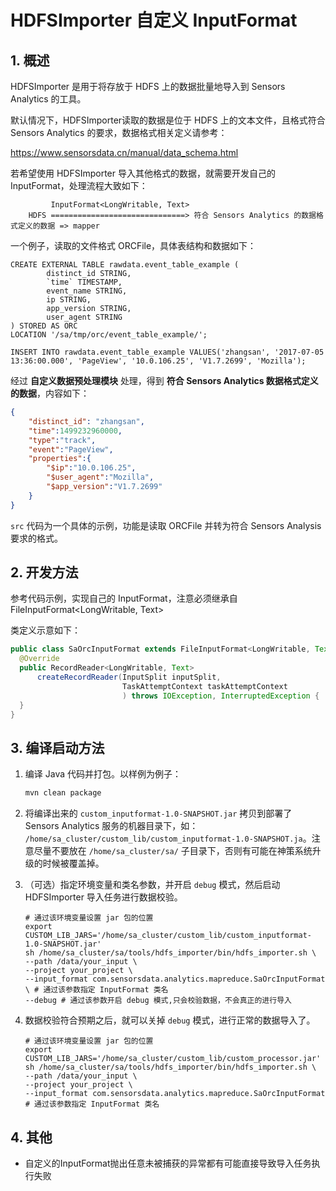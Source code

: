 # HDFSImporter 自定义 InputFormat

## 1. 概述

HDFSImporter 是用于将存放于 HDFS 上的数据批量地导入到 Sensors Analytics 的工具。

默认情况下，HDFSImporter读取的数据是位于 HDFS 上的文本文件，且格式符合 Sensors Analytics 的要求，数据格式相关定义请参考：

https://www.sensorsdata.cn/manual/data_schema.html

若希望使用 HDFSImporter 导入其他格式的数据，就需要开发自己的 InputFormat，处理流程大致如下：

```
         InputFormat<LongWritable, Text>
    HDFS ==============================> 符合 Sensors Analytics 的数据格式定义的数据 => mapper
```

一个例子，读取的文件格式 ORCFile，具体表结构和数据如下：

```shell
CREATE EXTERNAL TABLE rawdata.event_table_example (
        distinct_id STRING,
        `time` TIMESTAMP,
        event_name STRING,
        ip STRING,
        app_version STRING,
        user_agent STRING
) STORED AS ORC
LOCATION '/sa/tmp/orc/event_table_example/';

INSERT INTO rawdata.event_table_example VALUES('zhangsan', '2017-07-05 13:36:00.000', 'PageView', '10.0.106.25', 'V1.7.2699', 'Mozilla');
```

经过 **自定义数据预处理模块** 处理，得到 **符合 Sensors Analytics 数据格式定义的数据**，内容如下：

```json
{
    "distinct_id": "zhangsan",
    "time":1499232960000,
    "type":"track",
    "event":"PageView",
    "properties":{
        "$ip":"10.0.106.25",
        "$user_agent":"Mozilla",
        "$app_version":"V1.7.2699"
    }
}
```

`src` 代码为一个具体的示例，功能是读取 ORCFile 并转为符合 Sensors Analysis 要求的格式。

## 2. 开发方法

参考代码示例，实现自己的 InputFormat，注意必须继承自 FileInputFormat<LongWritable, Text>

类定义示意如下：

```java
public class SaOrcInputFormat extends FileInputFormat<LongWritable, Text> {
  @Override
  public RecordReader<LongWritable, Text>
      createRecordReader(InputSplit inputSplit,
                         TaskAttemptContext taskAttemptContext
                         ) throws IOException, InterruptedException {
  }
}
```

## 3. 编译启动方法

1. 编译 Java 代码并打包。以样例为例子：

   ```bash
   mvn clean package
   ```

2. 将编译出来的 `custom_inputformat-1.0-SNAPSHOT.jar` 拷贝到部署了 Sensors Analytics 服务的机器目录下，如： `/home/sa_cluster/custom_lib/custom_inputformat-1.0-SNAPSHOT.ja`。注意尽量不要放在 `/home/sa_cluster/sa/` 子目录下，否则有可能在神策系统升级的时候被覆盖掉。

3. （可选）指定环境变量和类名参数，并开启 `debug` 模式，然后启动 HDFSImporter 导入任务进行数据校验。

   ```shell
   # 通过该环境变量设置 jar 包的位置
   export CUSTOM_LIB_JARS='/home/sa_cluster/custom_lib/custom_inputformat-1.0-SNAPSHOT.jar'
   sh /home/sa_cluster/sa/tools/hdfs_importer/bin/hdfs_importer.sh \
   --path /data/your_input \
   --project your_project \
   --input_format com.sensorsdata.analytics.mapreduce.SaOrcInputFormat \ # 通过该参数指定 InputFormat 类名
   --debug # 通过该参数开启 debug 模式,只会校验数据，不会真正的进行导入
   ```

4. 数据校验符合预期之后，就可以关掉 `debug` 模式，进行正常的数据导入了。

   ```shell
   # 通过该环境变量设置 jar 包的位置
   export CUSTOM_LIB_JARS='/home/sa_cluster/custom_lib/custom_processor.jar'
   sh /home/sa_cluster/sa/tools/hdfs_importer/bin/hdfs_importer.sh \
   --path /data/your_input \
   --project your_project \
   --input_format com.sensorsdata.analytics.mapreduce.SaOrcInputFormat # 通过该参数指定 InputFormat 类名
   ```

## 4. 其他

* 自定义的InputFormat抛出任意未被捕获的异常都有可能直接导致导入任务执行失败